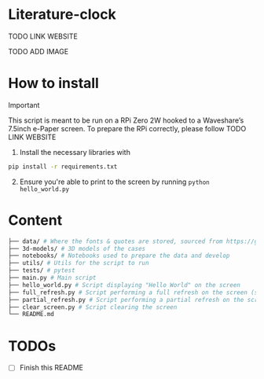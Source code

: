 # Literature-clock

TODO LINK WEBSITE

TODO ADD IMAGE

# How to install

> [!IMPORTANT]
> This script is meant to be run on a RPi Zero 2W hooked to a Waveshare’s 7.5inch e-Paper screen.
> To prepare the RPi correctly, please follow TODO LINK WEBSITE

1. Install the necessary libraries with

```bash
pip install -r requirements.txt
```

2. Ensure you're able to print to the screen by running `python hello_world.py`

# Content

```bash
├── data/ # Where the fonts & quotes are stored, sourced from https://github.com/JohannesNE/literature-clock and https://fonts.google.com/
├── 3d-models/ # 3D models of the cases
├── notebooks/ # Notebooks used to prepare the data and develop
├── utils/ # Utils for the script to run
├── tests/ # pytest
├── main.py # Main script
├── hello_world.py # Script displaying "Hello World" on the screen
├── full_refresh.py # Script performing a full refresh on the screen (see TODO LINK WEBSITE)
├── partial_refresh.py # Script performing a partial refresh on the screen (see TODO LINK WEBSITE)
├── clear_screen.py # Script clearing the screen
└── README.md 
```

# TODOs

- [ ] Finish this README
